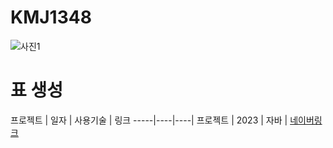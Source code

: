 # KMJ1348
 ![사진1](https://user-images.githubusercontent.com/107060000/230518563-4f36cfe3-b008-435b-a86b-ef83644f5555.png)

# 표 생성

프로젝트 | 일자 | 사용기술 | 링크
-----|----|----|
프로젝트 | 2023 | 자바 | [네이버링크](https://www.naver.com)
